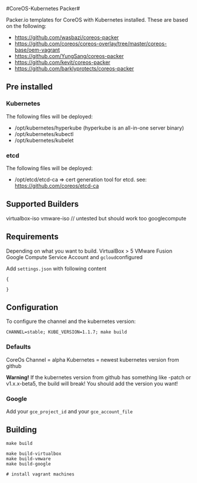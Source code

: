 #CoreOS-Kubernetes Packer#

Packer.io templates for CoreOS with Kubernetes installed. These are based on the following:

  - https://github.com/wasbazi/coreos-packer
  - https://github.com/coreos/coreos-overlay/tree/master/coreos-base/oem-vagrant
  - https://github.com/YungSang/coreos-packer
  - https://github.com/kevit/coreos-packer
  - https://github.com/barklyprotects/coreos-packer

## Pre installed ##

### Kubernetes ###
The following files will be deployed:

  - /opt/kubernetes/hyperkube (hyperkube is an all-in-one server binary)
  - /opt/kubernetes/kubectl
  - /opt/kubernetes/kubelet

### etcd ###
The following files will be deployed:

  - /opt/etcd/etcd-ca       => cert generation tool for etcd. see: https://github.com/coreos/etcd-ca


## Supported Builders ##
virtualbox-iso
vmware-iso // untested but should work too
googlecompute

## Requirements ##
Depending on what you want to build.
VirtualBox > 5
VMware Fusion
Google Compute Service Account and `gcloud`configured

Add `settings.json` with following content

```
{

}
```

## Configuration ##

To configure the channel and the kubernetes version:

`CHANNEL=stable; KUBE_VERSION=1.1.7; make build`

### Defaults ###
  CoreOs Channel = alpha
  Kubernetes = newest kubernetes version from github

  **Warning!**
  If the kubernetes version from github has something like -patch or v1.x.x-beta5, the build will break! You should add the version you want!


### Google ###
Add your `gce_project_id` and your `gce_account_file`

## Building ##
```
make build

make build-virtualbox
make build-vmware
make build-google

# install vagrant machines
```
